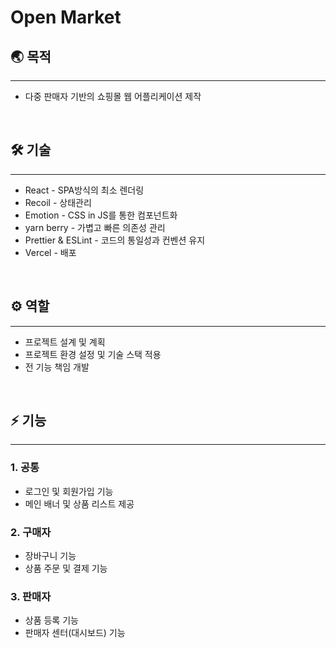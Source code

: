 # Open Market

## **🌏 목적**

---

- 다중 판매자 기반의 쇼핑몰 웹 어플리케이션 제작

<br/>

## **🛠 기술**

---

- React - SPA방식의 최소 렌더링
- Recoil - 상태관리
- Emotion - CSS in JS를 통한 컴포넌트화
- yarn berry - 가볍고 빠른 의존성 관리
- Prettier & ESLint - 코드의 통일성과 컨벤션 유지
- Vercel - 배포

<br/>

## **⚙️ 역할**

---

- 프로젝트 설계 및 계획
- 프로젝트 환경 설정 및 기술 스택 적용
- 전 기능 책임 개발

<br/>

## **⚡️ 기능**

---

### 1. 공통

- 로그인 및 회원가입 기능
- 메인 배너 및 상품 리스트 제공

### 2. 구매자

- 장바구니 기능
- 상품 주문 및 결제 기능

### 3. 판매자

- 상품 등록 기능
- 판매자 센터(대시보드) 기능

<br/>